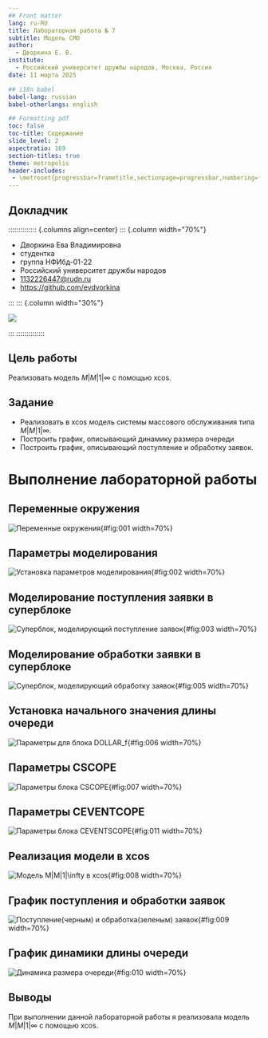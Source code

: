 ```yaml
---
## Front matter
lang: ru-RU
title: Лабораторная работа № 7
subtitle: Модель СМО
author:
  - Дворкина Е. В.
institute:
  - Российский университет дружбы народов, Москва, Россия
date: 11 марта 2025

## i18n babel
babel-lang: russian
babel-otherlangs: english

## Formatting pdf
toc: false
toc-title: Содержание
slide_level: 2
aspectratio: 169
section-titles: true
theme: metropolis
header-includes:
 - \metroset{progressbar=frametitle,sectionpage=progressbar,numbering=fraction}
---
```


## Докладчик

:::::::::::::: {.columns align=center}
::: {.column width="70%"}

  * Дворкина Ева Владимировна
  * студентка
  * группа НФИбд-01-22
  * Российский университет дружбы народов
  * [1132226447@rudn.ru](mailto:1132226447@rudn.ru)
  * <https://github.com/evdvorkina>

:::
::: {.column width="30%"}

![](./image/я.jpg)

:::
::::::::::::::

## Цель работы

Реализовать модель $M|M|1|\infty$ с помощью xcos.

## Задание

- Реализовать в xcos модель системы массового обслуживания типа $M|M|1|\infty$.
- Построить график, описывающий динамику размера очереди 
- Построить график, описывающий поступление и обработку заявок.

# Выполнение лабораторной работы

## Переменные окружения

![Переменные окружения](image/1.PNG){#fig:001 width=70%}

## Параметры моделирования

![Установка параметров моделирования](image/2.PNG){#fig:002 width=70%}

## Моделирование поступления заявки в суперблоке

![Суперблок, моделирующий поступление заявок](image/3.PNG){#fig:003 width=70%}

## Моделирование обработки заявки в суперблоке

![Суперблок, моделирующий обработку заявок](image/5.PNG){#fig:005 width=70%}

## Установка начального значения длины очереди

![Параметры для блока DOLLAR_f](image/6.PNG){#fig:006 width=70%}

## Параметры CSCOPE

![Параметры блока CSCOPE](image/7.PNG){#fig:007 width=70%}

## Параметры CEVENTCOPE

![Параметры блока CEVENTSCOPE](image/11.PNG){#fig:011 width=70%}

## Реализация модели в xcos

![Модель $M|M|1|\infty$ в xcos](image/8.PNG){#fig:008 width=70%}

## График поступления и обработки заявок

![Поступление(черным) и обработка(зеленым) заявок](image/9.PNG){#fig:009 width=70%}

## График динамики длины очереди

![Динамика размера очереди](image/10.PNG){#fig:010 width=70%}

## Выводы

При выполнении данной лабораторной работы я реализовала модель $M|M|1|\infty$ с помощью xcos.
